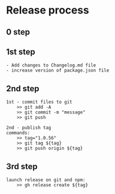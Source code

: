 

# Release process

## 0 step

	

## 1st step
	
	- Add changes to Changelog.md file
	- increase version of package.json file

## 2nd step
	
	1st - commit files to git
		>> git add -A
		>> git commit -m "message"
		>> git push

	2nd - publish tag
	commands:
		>> tag="1.0.56"
		>> git tag ${tag}
		>> git push origin ${tag}

## 3rd step
	
	launch release on git and npm:
		>> gh release create ${tag}
